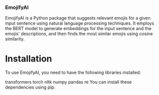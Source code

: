### EmojifyAI
EmojifyAI is a Python package that suggests relevant emojis for a given input sentence using natural language processing techniques. It employs the BERT model to generate embeddings for the input sentence and the emojis' descriptions, and then finds the most similar emojis using cosine similarity.

# Installation
To use EmojifyAI, you need to have the following libraries installed:

transformers
torch
nltk
numpy
pandas
re
You can install these dependencies using pip:
